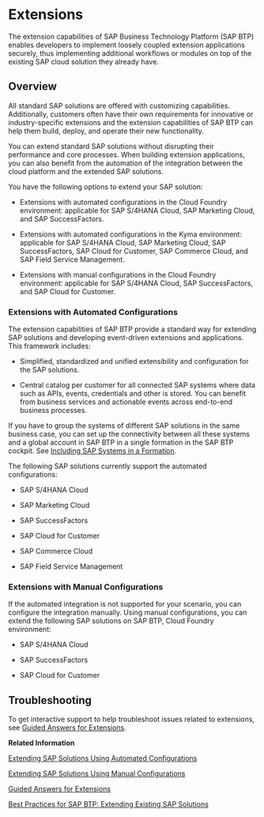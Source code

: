 <!-- loio08b1effc53634890a525f945017e2edc -->

# Extensions

The extension capabilities of SAP Business Technology Platform \(SAP BTP\) enables developers to implement loosely coupled extension applications securely, thus implementing additional workflows or modules on top of the existing SAP cloud solution they already have.



<a name="loio08b1effc53634890a525f945017e2edc__section_cl5_p4h_q3b"/>

## Overview

All standard SAP solutions are offered with customizing capabilities. Additionally, customers often have their own requirements for innovative or industry-specific extensions and the extension capabilities of SAP BTP can help them build, deploy, and operate their new functionality.

You can extend standard SAP solutions without disrupting their performance and core processes. When building extension applications, you can also benefit from the automation of the integration between the cloud platform and the extended SAP solutions.

You have the following options to extend your SAP solution:

-   Extensions with automated configurations in the Cloud Foundry environment: applicable for SAP S/4HANA Cloud, SAP Marketing Cloud, and SAP SuccessFactors.

-   Extensions with automated configurations in the Kyma environment: applicable for SAP S/4HANA Cloud, SAP Marketing Cloud, SAP SuccessFactors, SAP Cloud for Customer, SAP Commerce Cloud, and SAP Field Service Management.

-   Extensions with manual configurations in the Cloud Foundry environment: applicable for SAP S/4HANA Cloud, SAP SuccessFactors, and SAP Cloud for Customer.




### Extensions with Automated Configurations

The extension capabilities of SAP BTP provide a standard way for extending SAP solutions and developing event-driven extensions and applications. This framework includes:

-   Simplified, standardized and unified extensibility and configuration for the SAP solutions.

-   Central catalog per customer for all connected SAP systems where data such as APIs, events, credentials and other is stored. You can benefit from business services and actionable events across end-to-end business processes.


If you have to group the systems of different SAP solutions in the same business case, you can set up the connectivity between all these systems and a global account in SAP BTP in a single formation in the SAP BTP cockpit. See [Including SAP Systems in a Formation](Including_SAP_Systems_in_a_Formation_68b04fa.md).

The following SAP solutions currently support the automated configurations:

-   SAP S/4HANA Cloud

-   SAP Marketing Cloud

-   SAP SuccessFactors

-   SAP Cloud for Customer

-   SAP Commerce Cloud

-   SAP Field Service Management




### Extensions with Manual Configurations

If the automated integration is not supported for your scenario, you can configure the integration manually. Using manual configurations, you can extend the following SAP solutions on SAP BTP, Cloud Foundry environment:

-   SAP S/4HANA Cloud

-   SAP SuccessFactors

-   SAP Cloud for Customer




<a name="loio08b1effc53634890a525f945017e2edc__section_gqf_qqq_tkb"/>

## Troubleshooting

To get interactive support to help troubleshoot issues related to extensions, see [Guided Answers for Extensions](https://ga.support.sap.com/dtp/viewer/#/tree/2065/actions/26547:28984).

**Related Information**  


[Extending SAP Solutions Using Automated Configurations](Extending_SAP_Solutions_Using_Automated_Configurations_346864d.md "The extension capabilities of SAP Business Technology Platform (SAP BTP) enables developers to implement loosely coupled extension applications securely, thus implementing additional workflows or modules on top of the existing SAP cloud solution they already have.")

[Extending SAP Solutions Using Manual Configurations](Extending_SAP_Solutions_Using_Manual_Configurations_2d745ae.md "If your scenario requires a configuration setup that is not included in the automated extension configurations, you can optionally configure the integration between SAP BTP and your SAP solution manually.")

[Guided Answers for Extensions](https://ga.support.sap.com/dtp/viewer/#/tree/2065/actions/26547:28984)

[Best Practices for SAP BTP: Extending Existing SAP Solutions](https://help.sap.com/viewer/df50977d8bfa4c9a8a063ddb37113c43/Cloud/en-US/40aa23277c7346a0a68de2f4c8b73e1c.html)

